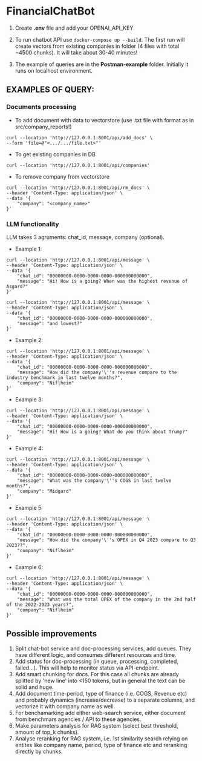 # FinancialChatBot

1. Create **.env** file and add your OPENAI_API_KEY

2. To run chatbot API use ```docker-compose up --build```. The first run will create vectors from existing companies in folder (4 files with total ~4500 chunks). It will take about 30-40 minutes!

3. The example of queries are in the **Postman-example** folder. Initially it runs on localhost environment.

## EXAMPLES OF QUERY:
### Documents processing
- To add document with data to vectorstore (use .txt file with format as in src/company_reports!)
```
curl --location 'http://127.0.0.1:8001/api/add_docs' \
--form 'file=@"<.../.../file.txt>"'
```

- To get existing companies in DB
```
curl --location 'http://127.0.0.1:8001/api/companies'
```

- To remove company from vectorstore
```
curl --location 'http://127.0.0.1:8001/api/rm_docs' \
--header 'Content-Type: application/json' \
--data '{
    "company": "<company_name>"
}'
```

### LLM functionality
LLM takes 3 agruments: chat_id, message, company (optional).

- Example 1:
```
curl --location 'http://127.0.0.1:8001/api/message' \
--header 'Content-Type: application/json' \
--data '{
    "chat_id": "00000000-0000-0000-0000-000000000000",
    "message": "Hi! How is a going? When was the highest revenue of Asgard?"
}'
```

```
curl --location 'http://127.0.0.1:8001/api/message' \
--header 'Content-Type: application/json' \
--data '{
    "chat_id": "00000000-0000-0000-0000-000000000000",
    "message": "and lowest?"
}'
```

- Example 2:
```
curl --location 'http://127.0.0.1:8001/api/message' \
--header 'Content-Type: application/json' \
--data '{
    "chat_id": "00000000-0000-0000-0000-000000000000",
    "message": "How did the company'\''s revenue compare to the industry benchmark in last twelve months?",
    "company": "Niflheim"
}'
```

- Example 3:
```
curl --location 'http://127.0.0.1:8001/api/message' \
--header 'Content-Type: application/json' \
--data '{
    "chat_id": "00000000-0000-0000-0000-000000000000",
    "message": "Hi! How is a going? What do you think about Trump?"
}'
```

- Example 4:
```
curl --location 'http://127.0.0.1:8001/api/message' \
--header 'Content-Type: application/json' \
--data '{
    "chat_id": "00000000-0000-0000-0000-000000000000",
    "message": "What was the company'\''s COGS in last twelve months?",
    "company": "Midgard"
}'
```

- Example 5:
```
curl --location 'http://127.0.0.1:8001/api/message' \
--header 'Content-Type: application/json' \
--data '{
    "chat_id": "00000000-0000-0000-0000-000000000000",
    "message": "How did the company'\''s OPEX in Q4 2023 compare to Q3 2023??",
    "company": "Niflheim"
}'
```

- Example 6:
```
curl --location 'http://127.0.0.1:8001/api/message' \
--header 'Content-Type: application/json' \
--data '{
    "chat_id": "00000000-0000-0000-0000-000000000000",
    "message": "What was the total OPEX of the company in the 2nd half of the 2022-2023 years?",
    "company": "Niflheim"
}'
```

## Possible improvements
1. Split chat-bot service and doc-processing services, add queues. They have different logic, and consumes different resources and time.
2. Add status for doc-processing (in queue, processing, completed, failed...). This will help to monitor status via API-endpoint.
3. Add smart chunking for docs. For this case all chunks are already splitted by 'new line' into <150 tokens, but in general the text can be solid and huge.
4. Add document time-period, type of finance (i.e. COGS, Revenue etc) and probably dynamics (increase/decrease) to a separate columns, and vectorize it with company name as well.
5. For benchamarking add either web-search service, either document from benchmars agencies / API to these agencies.
6. Make parameters analysis for RAG system (select best threshold, amount of top_k chunks).
7. Analyse reranking for RAG system, i.e. 1st similarity search relying on entites like company name, period, type of finance etc and reranking directly by chunks.
